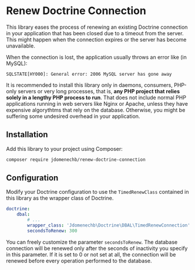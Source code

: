 # Renew Doctrine Connection

This library eases the process of renewing an existing Doctrine connection in your application that has been closed due to a timeout from the server. This might happen when the connection expires or the server has become unavailable.

When the connection is lost, the application usually throws an error like (in MySQL):

```
SQLSTATE[HY000]: General error: 2006 MySQL server has gone away
```

It is recommended to install this library only in daemons, consumers, PHP-only servers or very long processes, that is, **any PHP project that relies solely in a lengthy PHP process to run**. That does not include normal PHP applications running in web servers like Nginx or Apache, unless they have expensive algorythtms that rely on the database. Otherwise, you might be suffering some undesired overhead in your application.

## Installation

Add this library to your project using Composer:

``` bash
composer require jdomenechb/renew-doctrine-connection
```

## Configuration

Modify your Doctrine configuration to use the `TimedRenewClass` contained in this library as the wrapper class of Doctrine.

```yaml
doctrine:
    dbal:
        # ...
        wrapper_class: 'Jdomenechb\Doctrine\DBAL\TimedRenewConnection'
        secondsToRenew: 300
```


You can freely customize the parameter `secondsToRenew`. The database connection will be renewed only after the seconds of inactivity you specify in this parameter. If it is set to 0 or not set at all, the connection will be renewed before every operation performed to the database.